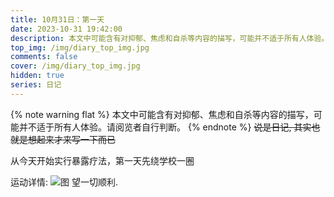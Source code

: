 ```yaml
---
title: 10月31日：第一天
date: 2023-10-31 19:42:00
description: 本文中可能含有对抑郁、焦虑和自杀等内容的描写，可能并不适于所有人体验。请阅览者自行判断。
top_img: /img/diary_top_img.jpg
comments: false
cover: /img/diary_top_img.jpg
hidden: true
series: 日记
---
```

{% note warning flat %}
本文中可能含有对抑郁、焦虑和自杀等内容的描写，可能并不适于所有人体验。请阅览者自行判断。
{% endnote %}
~~说是日记, 其实也就是想起来才来写一下而已~~

从今天开始实行暴露疗法，第一天先绕学校一圈

运动详情:
![图](/img/20231031_001.jpg)
望一切顺利.
